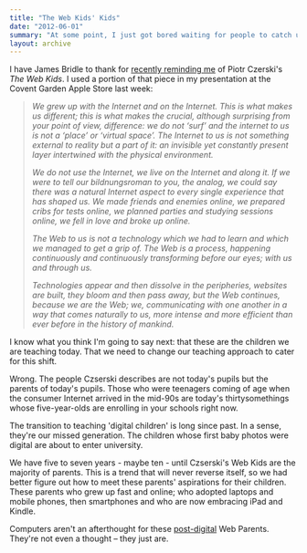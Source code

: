 ```yaml
---
title: "The Web Kids' Kids"
date: "2012-06-01"
summary: "At some point, I just got bored waiting for people to catch up. Still waiting in 2020."
layout: archive
---
```


I have James Bridle to thank for [recently reminding me](http://booktwo.org/notebook/opinions-are-non-contemporary/) of Piotr Czerski's _The Web Kids_. I used a portion of that piece in my presentation at the Covent Garden Apple Store last week:

> _We grew up with the Internet and on the Internet. This is what makes us different; this is what makes the crucial, although surprising from your point of view, difference: we do not ‘surf’ and the internet to us is not a ‘place’ or ‘virtual space’. The Internet to us is not something external to reality but a part of it: an invisible yet constantly present layer intertwined with the physical environment._
> 
> _We do not use the Internet, we live on the Internet and along it. If we were to tell our bildnungsroman to you, the analog, we could say there was a natural Internet aspect to every single experience that has shaped us. We made friends and enemies online, we prepared cribs for tests online, we planned parties and studying sessions online, we fell in love and broke up online._
> 
> _The Web to us is not a technology which we had to learn and which we managed to get a grip of. The Web is a process, happening continuously and continuously transforming before our eyes; with us and through us._
> 
> _Technologies appear and then dissolve in the peripheries, websites are built, they bloom and then pass away, but the Web continues, because we are the Web; we, communicating with one another in a way that comes naturally to us, more intense and more efficient than ever before in the history of mankind._

I know what you think I'm going to say next: that these are the children we are teaching today. That we need to change our teaching approach to cater for this shift.

Wrong. The people Czserski describes are not today's pupils but the parents of today's pupils. Those who were teenagers coming of age when the consumer Internet arrived in the mid-90s are today's thirtysomethings whose five-year-olds are enrolling in your schools right now.

The transition to teaching 'digital children' is long since past. In a sense, they're our missed generation. The children whose first baby photos were digital are about to enter university.

We have five to seven years - maybe ten - until Czserski's Web Kids are the majority of parents. This is a trend that will never reverse itself, so we had better figure out how to meet these parents' aspirations for their children. These parents who grew up fast and online; who adopted laptops and mobile phones, then smartphones and who are now embracing iPad and Kindle.

Computers aren't an afterthought for these [post-digital](http://nextberlin.eu/2012/01/what-is-post-digital/) Web Parents. They're not even a thought – they just are.
